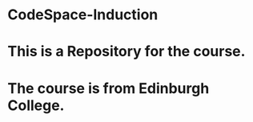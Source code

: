 # CodeSpace-Induction
# This is a Repository for the course.
# The course is from Edinburgh College.

